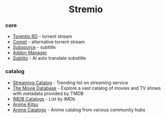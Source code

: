 <h1 align="center" id="title">Stremio</h1>

### core
- [Torentio RD](https://stremio-addons.com/torrentio.html) - torrent stream
- [Comet](https://comet.elfhosted.com/configure) - alternative torrent stream
- [Subsource](https://subsource.strem.top/configure) - subtitle
- [Addon Manager](https://addon-manager.dontwanttos.top/)
- [Subtito](https://subtito.com/) - AI auto translate substitle

### catalog
- [Streaming Catalog](https://stremio-addons.com/streaming-catalogs.html) - Trending list on streaming service
- [The Movie Database](https://stremio-addons.com/the-movie-database-addon.html) - Explore a vast catalog of movies and TV shows with metadata provided by TMDB
- [IMDB Catalogs](https://stremio-addons.com/imdb-catalogs.html) - List by IMDb
- [Anime Kitsu](https://stremio-addons.com/anime-kitsu.html)
- [Anime Catalogs](https://1fe84bc728af-stremio-anime-catalogs.baby-beamup.club/configure) - Anime catalog from various community hubs
